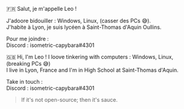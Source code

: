 🇫🇷 Salut, je m'appelle Leo !

J'adoore bidouiller : Windows, Linux, (casser des PCs 😅).   
J'habite à Lyon, je suis lycéen à Saint-Thomas d'Aquin Oullins.


Pour me joindre :  
Discord : isometric-capybara#4301


🇬🇧 Hi, I'm Leo !
I loove tinkering with computers : Windows, Linux, (breaking PCs 😅)   
I live in Lyon, France and I'm in High School at Saint-Thomas d'Aquin.

Take in touch :  
Discord : isometric-capybara#4301


> If it's not open-source; then it's sauce.
